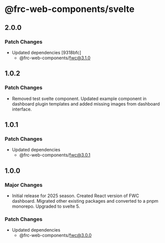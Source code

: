 # @frc-web-components/svelte

## 2.0.0

### Patch Changes

- Updated dependencies [9318bfc]
  - @frc-web-components/fwc@3.1.0

## 1.0.2

### Patch Changes

- Removed test svelte component. Updated example component in dashboard plugin templates and added missing images from dashboard interface.

## 1.0.1

### Patch Changes

- Updated dependencies
  - @frc-web-components/fwc@3.0.1

## 1.0.0

### Major Changes

- Initial release for 2025 season. Created React version of FWC dashboard. Migrated other existing packages and converted to a pnpm monorepo. Upgraded to svelte 5.

### Patch Changes

- Updated dependencies
  - @frc-web-components/fwc@3.0.0
